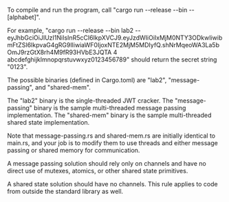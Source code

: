 To compile and run the program, call "cargo run --release --bin <binary-name> -- <token> <max-length> [alphabet]".

For example, "cargo run --release --bin lab2 -- eyJhbGciOiJIUzI1NiIsInR5cCI6IkpXVCJ9.eyJzdWIiOiIxMjM0NTY3ODkwIiwibmFtZSI6IkpvaG4gRG9lIiwiaWF0IjoxNTE2MjM5MDIyfQ.shNrMqeoWA3La5bOmJ9rzGtX8rh4M9fR93HVbE3JQTA 4 abcdefghijklmnopqrstuvwxyz0123456789" should return the secret string "0123".

The possible binaries (defined in Cargo.toml) are "lab2", "message-passing", and "shared-mem".

The "lab2" binary is the single-threaded JWT cracker.
The "message-passing" binary is the sample multi-threaded message passing implementation.
The "shared-mem" binary is the sample multi-threaded shared state implementation.

Note that message-passing.rs and shared-mem.rs are initially identical to main.rs, and your job
is to modify them to use threads and either message passing or shared memory for communication.

A message passing solution should rely only on channels and have no direct use of mutexes, atomics,
or other shared state primitives.

A shared state solution should have no channels. This rule applies to code from outside the standard library as well.

